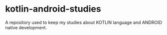 # kotlin-android-studies
A repository used to keep my studies about KOTLIN language and ANDROID native development.
